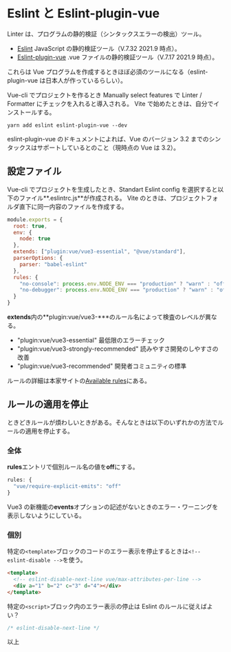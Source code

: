 # Eslint と Eslint-plugin-vue

Linter は、プログラムの静的検証（シンタックスエラーの検出）ツール。

- [Eslint](https://eslint.org/) JavaScript の静的検証ツール（V.7.32 2021.9 時点）。
- [Eslint-plugin-vue](https://eslint.vuejs.org/) .vue ファイルの静的検証ツール（V.7.17 2021.9 時点）。

これらは Vue プログラムを作成するときほぼ必須のツールになる（eslint-plugin-vue は日本人が作っているらしい）。

Vue-cli でプロジェクトを作るとき Manually select features で Linter / Formatter にチェックを入れると導入される。
Vite で始めたときは、自分でインストールする。

```shell
yarn add eslint eslint-plugin-vue --dev
```

eslint-plugin-vue のドキュメントによれば、Vue のバージョン 3.2 までのシンタックスはサポートしているとのこと（現時点の Vue は 3.2）。

## 設定ファイル

Vue-cli でプロジェクトを生成したとき、Standart Eslint config を選択すると以下のファイル**.eslintrc.js**が作成される。
Vite のときは、プロジェクトフォルダ直下に同一内容のファイルを作成する。

```js
module.exports = {
  root: true,
  env: {
    node: true
  },
  extends: ["plugin:vue/vue3-essential", "@vue/standard"],
  parserOptions: {
    parser: "babel-eslint"
  },
  rules: {
    "no-console": process.env.NODE_ENV === "production" ? "warn" : "off",
    "no-debugger": process.env.NODE_ENV === "production" ? "warn" : "off"
  }
}
```

**extends**内の**plugin:vue/vue3-\***のルール名によって検査のレベルが異なる。

- "plugin:vue/vue3-essential" 最低限のエラーチェック
- "plugin:vue/vue3-strongly-recommended" 読みやすさ開発のしやすさの改善
- "plugin:vue/vue3-recommended" 開発者コミュニティの標準

ルールの詳細は本家サイトの[Available rules](https://eslint.vuejs.org/rules/)にある。

## ルールの適用を停止

ときどきルールが煩わしいときがある。そんなときは以下のいずれかの方法でルールの適用を停止する。

### 全体

**rules**エントリで個別ルール名の値を**off**にする。

```js
rules: {
  "vue/require-explicit-emits": "off"
}
```

Vue3 の新機能の**events**オプションの記述がないときのエラー・ワーニングを表示しないようにしている。

### 個別

特定の`<template>`ブロックのコードのエラー表示を停止するときは`<!-- eslint-disable -->`を使う。

```html
<template>
  <!-- eslint-disable-next-line vue/max-attributes-per-line -->
  <div a="1" b="2" c="3" d="4"></div>
</template>
```

特定の`<script>`ブロック内のエラー表示の停止は Eslint のルールに従えばよい？

```js
/* eslint-disable-next-line */
```

以上
